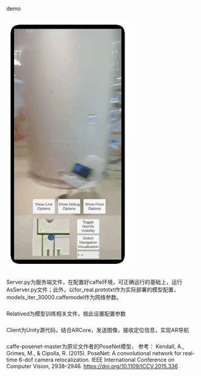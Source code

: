 ###
demo
###
![demo](https://github.com/Exinwww/PoseNet_ARNavigation/blob/master/demo.gif)

###
Server.py为服务端文件，在配置好caffe环境，可正确运行的基础上，运行AsServer.py文件；此外，以for_real.prototxt作为实际部署的模型配置，models_iter_30000.caffemodel作为网络参数。

###
Relatived为模型训练相关文件，按此设置配置参数

###
Client为Unity源代码，结合ARCore，发送图像，接收定位信息，实现AR导航

###
caffe-posenet-master为原论文作者的PoseNet模型，
参考：
Kendall, A., Grimes, M., & Cipolla, R. (2015). PoseNet: A convolutional network for real-time 6-dof camera relocalization. IEEE International Conference on Computer Vision, 2938–2946. https://doi.org/10.1109/ICCV.2015.336
